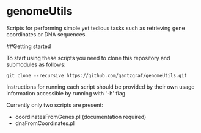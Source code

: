 # genomeUtils

Scripts for performing simple yet tedious tasks such as retrieving gene coordinates or DNA sequences.

##Getting started

To start using these scripts you need to clone this repository and submodules as follows:

    git clone --recursive https://github.com/gantzgraf/genomeUtils.git

Instructions for running each script should be provided by their own usage information accessible by running with '-h' flag. 

Currently only two scripts are present: 
    
 * coordinatesFromGenes.pl (documentation required)
 * dnaFromCoordinates.pl


